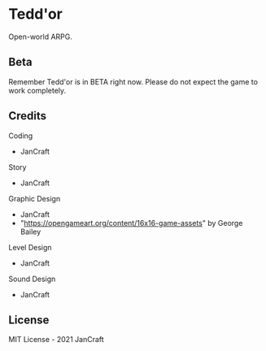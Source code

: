 # Tedd'or
Open-world ARPG.

## Beta
Remember Tedd'or is in BETA right now. Please do not expect the game to work completely.

## Credits
Coding
* JanCraft

Story
* JanCraft

Graphic Design
* JanCraft
* "https://opengameart.org/content/16x16-game-assets" by George Bailey

Level Design
* JanCraft

Sound Design
* JanCraft

## License
MIT License - 2021 JanCraft